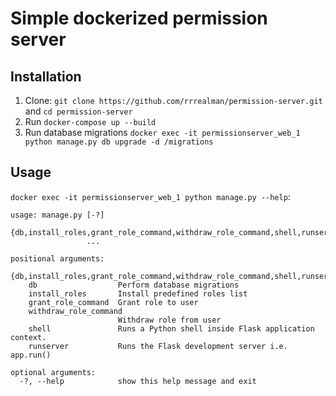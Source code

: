 # Simple dockerized permission server

## Installation
1. Clone: `git clone https://github.com/rrrealman/permission-server.git` and `cd permission-server`
2. Run `docker-compose up --build`
3. Run database migrations `docker exec -it permissionserver_web_1 python manage.py db upgrade -d /migrations`

## Usage
`docker exec -it permissionserver_web_1 python manage.py --help`:
```
usage: manage.py [-?]
                 {db,install_roles,grant_role_command,withdraw_role_command,shell,runserver}
                 ...

positional arguments:
  {db,install_roles,grant_role_command,withdraw_role_command,shell,runserver}
    db                  Perform database migrations
    install_roles       Install predefined roles list
    grant_role_command  Grant role to user
    withdraw_role_command
                        Withdraw role from user
    shell               Runs a Python shell inside Flask application context.
    runserver           Runs the Flask development server i.e. app.run()

optional arguments:
  -?, --help            show this help message and exit
```
